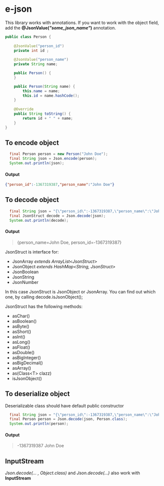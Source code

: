 # e-json

This library works with annotations.
If you want to work with the object field, add the **@JsonValue(*"some_json_name"*)** annotation.
```java 
public class Person {
    
    @JsonValue("person_id")
    private int id ;
    
    @JsonValue("person_name")
    private String name;

    public Person() {
    }

    public Person(String name) {
        this.name = name;
        this.id = name.hashCode();
    }
    
    @Override
    public String toString() {
        return id + " " + name;
    }
}
```

## To encode object
```java
  final Person person = new Person("John Doe");
  final String json = Json.encode(person);
  System.out.println(json);
```
#### Output
```json
{"person_id":-1367319387,"person_name":"John Doe"}
```

## To decode object
```java
  final String json = "{\"person_id\":-1367319387,\"person_name\":\"John Doe\"}";
  final JsonStruct decode = Json.decode(json);
  System.out.println(decode);
  ```
#### Output
>   {person_name=John Doe, person_id=-1367319387}

JsonStruct is interface for:
* JsonArray *extends ArrayList\<JsonStruct\>*
* JsonObject *extends HashMap\<String, JsonStruct\>*
* JsonBoolean
* JsonString
* JsonNumber
  
In this case JsonStruct is JsonObject or JsonArray. You can find out which one, by calling decode.isJsonObject();

JsonStruct has the following methods:
* asChar()
* asBoolean() 
* asByte() 
* asShort() 
* asInt() 
* asLong() 
* asFloat() 
* asDouble() 
* asBigInteger() 
* asBigDecimal() 
* asArray() 
* as(Class\<T\> clazz) 
* isJsonObject() 

## To deserialize object
Deserializable class should have default public constructor
```java
  final String json = "{\"person_id\":-1367319387,\"person_name\":\"John Doe\"}";
  final Person person = Json.decode(json, Person.class);
  System.out.println(person);
  ```
  #### Output
>   -1367319387 John Doe

## InputStream
*Json.decode(... , Object.class)* and *Json.decode(...)* also work with **InputStream**
